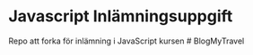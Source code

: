# Javascript Inlämningsuppgift
Repo att forka för inlämning i JavaScript kursen
#   B l o g M y T r a v e l  
 